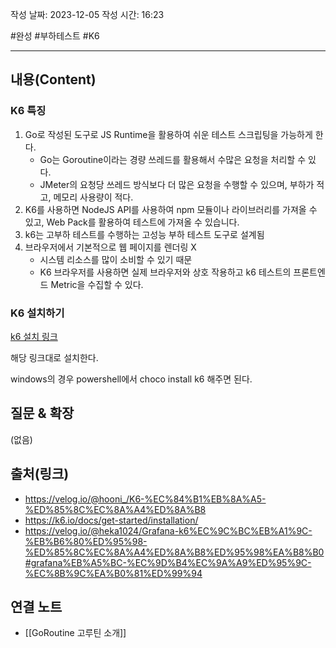작성 날짜: 2023-12-05
작성 시간: 16:23

#완성 #부하테스트 #K6

----
## 내용(Content)

### K6 특징
1. Go로 작성된 도구로 JS Runtime을 활용하여 쉬운 테스트 스크립팅을 가능하게 한다.
	- Go는 Goroutine이라는 경량 쓰레드를 활용해서 수많은 요청을 처리할 수 있다.
	- JMeter의 요청당 쓰레드 방식보다 더 많은 요청을 수행할 수 있으며, 부하가 적고, 메모리 사용량이 적다.
2.  K6를 사용하면 NodeJS API를 사용하여 npm 모듈이나 라이브러리를 가져올 수 있고, Web Pack를 활용하여 테스트에 가져올 수 있습니다.
3. k6는 고부하 테스트를 수행하는 고성능 부하 테스트 도구로 설계됨
4.  브라우저에서 기본적으로 웹 페이지를 렌더링 X
	- 시스템 리소스를 많이 소비할 수 있기 때문
	- K6 브라우저를 사용하면 실제 브라우저와 상호 작용하고 k6 테스트의 프론트엔드 Metric을 수집할 수 있다.

### K6 설치하기

[k6 설치 링크](https://k6.io/docs/get-started/installation/) 

해당 링크대로 설치한다. 

windows의 경우 powershell에서 choco install k6 해주면 된다.


## 질문 & 확장

(없음)

## 출처(링크)
- https://velog.io/@hooni_/K6-%EC%84%B1%EB%8A%A5-%ED%85%8C%EC%8A%A4%ED%8A%B8
- https://k6.io/docs/get-started/installation/
- https://velog.io/@heka1024/Grafana-k6%EC%9C%BC%EB%A1%9C-%EB%B6%80%ED%95%98-%ED%85%8C%EC%8A%A4%ED%8A%B8%ED%95%98%EA%B8%B0#grafana%EB%A5%BC-%EC%9D%B4%EC%9A%A9%ED%95%9C-%EC%8B%9C%EA%B0%81%ED%99%94
## 연결 노트
- [[GoRoutine 고루틴 소개]]









